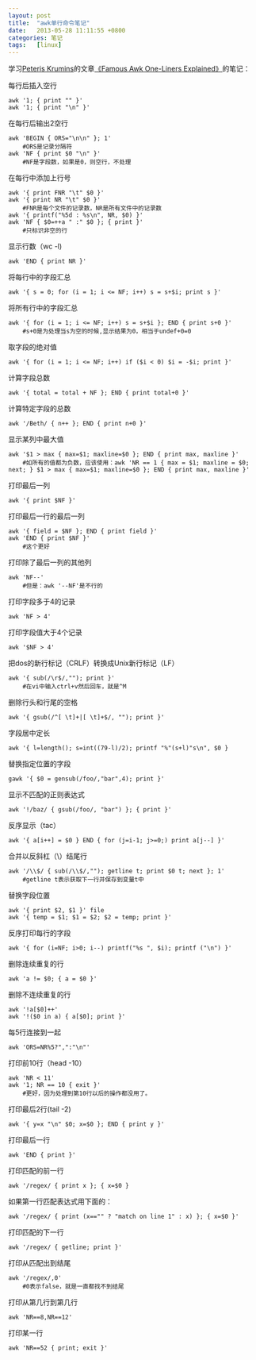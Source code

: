 ```yaml
---
layout: post
title:  "awk单行命令笔记"
date:   2013-05-28 11:11:55 +0800
categories: 笔记
tags:   [linux]
---
```

学习[Peteris Krumins][1]的文章[《Famous Awk One-Liners Explained》][2]的笔记：             

每行后插入空行

    awk '1; { print "" }'
    awk '1; { print "\n" }'

在每行后输出2空行

    awk 'BEGIN { ORS="\n\n" }; 1'
        #ORS是记录分隔符
    awk 'NF { print $0 "\n" }'
        #NF是字段数，如果是0，则空行，不处理

在每行中添加上行号

    awk '{ print FNR "\t" $0 }'
    awk '{ print NR "\t" $0 }'
        #FNR是每个文件的记录数，NR是所有文件中的记录数
    awk '{ printf("%5d : %s\n", NR, $0) }'
    awk 'NF { $0=++a " :" $0 }; { print }'
        #只标识非空的行

显示行数（wc -l)

    awk 'END { print NR }'

将每行中的字段汇总

    awk '{ s = 0; for (i = 1; i <= NF; i++) s = s+$i; print s }'

将所有行中的字段汇总

    awk '{ for (i = 1; i <= NF; i++) s = s+$i }; END { print s+0 }'
        #s+0是为处理当s为空的时候,显示结果为0，相当于undef+0=0

取字段的绝对值

    awk '{ for (i = 1; i <= NF; i++) if ($i < 0) $i = -$i; print }'

计算字段总数

    awk '{ total = total + NF }; END { print total+0 }'

计算特定字段的总数

    awk '/Beth/ { n++ }; END { print n+0 }'

显示某列中最大值

    awk '$1 > max { max=$1; maxline=$0 }; END { print max, maxline }'
        #如所有的值都为负数，应该使用：awk 'NR == 1 { max = $1; maxline = $0; next; } $1 > max { max=$1; maxline=$0 }; END { print max, maxline }'

打印最后一列

    awk '{ print $NF }'

打印最后一行的最后一列

    awk '{ field = $NF }; END { print field }'
    awk 'END { print $NF }'
        #这个更好

打印除了最后一列的其他列

    awk 'NF--'
        #但是：awk '--NF'是不行的

打印字段多于4的记录

    awk 'NF > 4'

打印字段值大于4个记录

    awk '$NF > 4'

把dos的新行标记（CRLF）转换成Unix新行标记（LF）

    awk '{ sub(/\r$/,""); print }'
        #在vi中输入ctrl+v然后回车，就是^M

删除行头和行尾的空格

    awk '{ gsub(/^[ \t]+|[ \t]+$/, ""); print }'

字段居中定长

    awk '{ l=length(); s=int((79-l)/2); printf "%"(s+l)"s\n", $0 }

替换指定位置的字段

    gawk '{ $0 = gensub(/foo/,"bar",4); print }'

显示不匹配的正则表达式

    awk '!/baz/ { gsub(/foo/, "bar") }; { print }'

反序显示（tac）

    awk '{ a[i++] = $0 } END { for (j=i-1; j>=0;) print a[j--] }'

合并以反斜杠（\）结尾行

    awk '/\\$/ { sub(/\\$/,""); getline t; print $0 t; next }; 1'
        #getline t表示获取下一行并保存到变量t中

替换字段位置

    awk '{ print $2, $1 }' file
    awk '{ temp = $1; $1 = $2; $2 = temp; print }'

反序打印每行的字段

    awk '{ for (i=NF; i>0; i--) printf("%s ", $i); printf ("\n") }'

删除连续重复的行

    awk 'a != $0; { a = $0 }'

删除不连续重复的行

    awk '!a[$0]++'
    awk '!($0 in a) { a[$0]; print }'

每5行连接到一起

    awk 'ORS=NR%5?",":"\n"'
    
打印前10行（head -10）

    awk 'NR < 11'
    awk '1; NR == 10 { exit }'
        #更好，因为处理到第10行以后的操作都没用了。

打印最后2行(tail -2)

    awk '{ y=x "\n" $0; x=$0 }; END { print y }'

打印最后一行

    awk 'END { print }'

打印匹配的前一行

    awk '/regex/ { print x }; { x=$0 }

如果第一行匹配表达式用下面的：

    awk '/regex/ { print (x=="" ? "match on line 1" : x) }; { x=$0 }'

打印匹配的下一行

    awk '/regex/ { getline; print }'

打印从匹配出到结尾

    awk '/regex/,0'
        #0表示false，就是一直都找不到结尾

打印从第几行到第几行

    awk 'NR==8,NR==12'

打印某一行

    awk 'NR==52 { print; exit }'
    


[1]:http://www.catonmat.net/about/
[2]:http://www.catonmat.net/blog/awk-one-liners-explained-part-one/